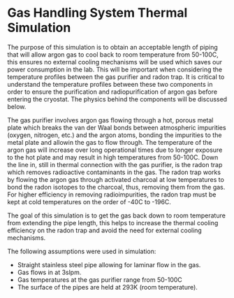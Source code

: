 # Gas Handling System Thermal Simulation

The purpose of this simulation is to obtain an acceptable length of piping that will allow argon gas to cool back to room temperature from 50-100C, this ensures no external cooling mechanisms will be used which saves our power consumption in the lab. This will be important when considering the temperature profiles between the gas purifier and radon trap. It is critical to understand the temperature profiles between these two components in order to ensure the purification and radiopurification of argon gas before entering the cryostat. The physics behind the components will be discussed below.

The gas purifier involves argon gas flowing through a hot, porous metal plate which breaks the van der Waal bonds between atmospheric impurities (oxygen, nitrogen, etc.) and the argon atoms, bonding the impurities to the metal plate and allowin the gas to flow through. The temperature of the argon gas will increase over long operational times due to longer exposure to the hot plate and may result in high temperatures from 50-100C. Down the line in, still in thermal connection with the gas purifier, is the radon trap which removes radioactive contaminants in the gas. The radon trap works by flowing the argon gas through activated charcoal at low temperatures to bond the radon isotopes to the charcoal, thus, removing them from the gas. For higher efficiency in removing radioimpurities, the radon trap must be kept at cold temperatures on the order of -40C to -196C. 

The goal of this simulation is to get the gas back down to room temperature from extending the pipe length, this helps to increase the thermal cooling efficiency on the radon trap and avoid the need for external cooling mechanisms. 

The following assumptions were used in simulation:
- Straight stainless steel pipe allowing for laminar flow in the gas.
- Gas flows in at 3slpm.
- Gas temperatures at the gas purifier range from 50-100C
- The surface of the pipes are held at 293K (room temperature).
